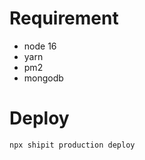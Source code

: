 

# Requirement

- node 16
- yarn
- pm2
- mongodb

# Deploy

```shell
npx shipit production deploy
```
